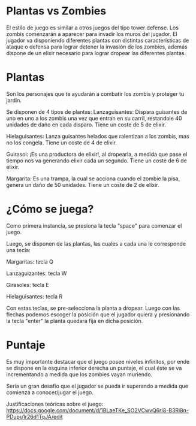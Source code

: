 # Plantas vs Zombies


El estilo de juego es similar a otros juegos del tipo tower defense. Los zombis comenzarán a aparecer para invadir los muros del jugador. 
El jugador va disponiendo diferentes plantas con distintas características de ataque o defensa para lograr detener la invasión de los zombies, además dispone de un elixir necesario para lograr dropear las diferentes plantas.

#                                                                       Plantas

Son los personajes que te ayudarán a combatir los zombis y proteger tu jardín.

Se disponen de 4 tipos de plantas:
Lanzaguisantes: Dispara guisantes de uno en uno a los zombis una vez que entran en su carril, restandole 40 unidades de daño en cada disparo. Tiene un coste de 5 de elixir.

Hielaguisantes: Lanza guisantes helados que ralentizan a los zombis, mas no los congela. Tiene un coste de 4 de elixir.

Guirasol: ¡Es una productora de elixir!, al dropearla, a medida que pase el tiempo nos va generando elixir cada un segundo. Tiene un coste de 6 de elixir.

Margarita: Es una trampa, la cual se acciona cuando el zombie la pisa, genera un daño de 50 unidades. Tiene un coste de 2 de elixir.

#                                                                     ¿Cómo se juega?

Como primera instancia, se presiona la tecla "space" para comenzar el juego.

Luego, se disponen de las plantas, las cuales a cada una le corresponde una tecla:

Margaritas: tecla Q

Lanzaguizantes: tecla W

Girasoles: tecla E

Hielaguisantes: tecla R

Con estas teclas, se pre-selecciona la planta a dropear.
Luego con las flechas podemos escoger la posición que el jugador quiera y presionando la tecla "enter" la planta quedará fija en dicha posición.

# Puntaje

Es muy importante destacar que el juego posee niveles infinitos, por ende se dispone en la esquina inferior derecha un puntaje, el cual éste se va incrementando a medida que los zombies vayan muriendo. 

Sería un gran desafío que el jugador se pueda ir superando a medida que comienza a conocer/jugar el juego.

Justificaciones teóricas sobre el juego: https://docs.google.com/document/d/1BLaeTKe_SO2VCwvQ6rI8-B3Ri8n-PDupu1r26d1TqJA/edit






